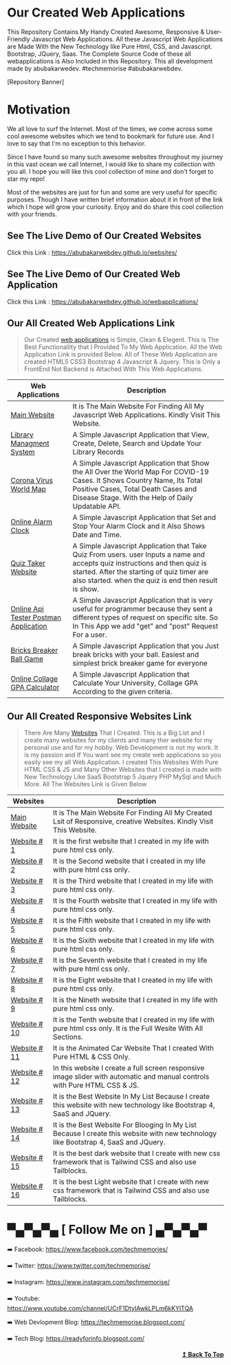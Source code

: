 # Our Created Web Applications
This Repository Contains My Handy Created Awesome, Responsive &amp; User-Friendly Javascript Web Applications. All these Javascript Web Applications are Made With the New Technology like Pure Html, CSS, and Javascript. Bootstrap, JQuery, Saas. The Complete Source Code of these all webapplications is Also Included in this Repository. This all development made by abubakarwedev. #techmemorise #abubakarwebdev.

[Repository Banner]

# Motivation
We all love to surf the Internet. Most of the times, we come across some cool awesome websites which we tend to bookmark for future use. And I love to say that I'm no exception to this behavior.

Since I have found so many such awesome websites throughout my journey in this vast ocean we call Internet, I would like to share my collection with you all. I hope you will like this cool collection of mine and don't forget to star my repo!

Most of the websites are just for fun and some are very useful for specific purposes. Though I have written brief information about it in front of the link which I hope will grow your curiosity. Enjoy and do share this cool collection with your friends.


## See The Live Demo of Our Created Websites
Click this Link : https://abubakarwebdev.github.io/websites/


## See The Live Demo of Our Created Web Application
Click this Link : https://abubakarwebdev.github.io/webapplications/


## Our All Created Web Applications Link
> Our Created [web applications](https://abubakarwebdev.github.io/webapplications/#webapps) is Simple, Clean & Elegent. This is The Best Functionallity that I Provided To My Web Application. All the Web Application Link is provided Below. All of These Web Application are created HTML5 CSS3 Bootstrap 4 Javascript & Jquery. This is Only a FrontEnd Not Backend is Attached With This Web Applications.

|Web Applications                                                                                     |Description                                                              |
|-----------------------------------------------------------------------------------------------------|-------------------------------------------------------------------------|
|[Main Website](https://abubakarwebdev.github.io/webapplications)                                                                                                               | It is The Main Website For Finding All My Javascript Web Applications. Kindly Visit This Website.                                                                               |
|[Library Managment System](https://abubakarwebdev.github.io/webapplications/library-managment-system/library.html)                                                             | A Simple Javascript Application that View, Create, Delete, Search and Update Your Library Records                                                                               |
|[Corona Virus World Map](https://abubakarwebdev.github.io/webapplications/library-managment-system/library.html)                                                               | A Simple Javascript Application that Show the All Over the World Map For COVID-19 Cases. It Shows Country Name, Its Total Positive Cases, Total Death Cases and Disease Stage. With the Help of Daily Updatable API.                                                                                                                                           |
|[Online Alarm Clock](https://abubakarwebdev.github.io/webapplications/online-alarm-clock/alarmApp.html)                                                                        | A Simple Javascript Application that Set and Stop Your Alarm Clock and it Also Shows Date and Time.                                                                             |
|[Quiz Taker Website](https://abubakarwebdev.github.io/webapplications/quiz-taker-website/quiz-start.html)                                                                      | A Simple Javascript Application that Take Quiz From users. user Inputs a name and accepts quiz instructions and then quiz is started. After the starting of quiz timer are also started. when the quiz is end then result is show.                                                                                                                              |
|[Online Api Tester Postman Application](https://abubakarwebdev.github.io/webapplications/api-tester-postman/api-tester-postman-application.html)                               | A Simple Javascript Application that is very useful for programmer because they sent a different types of request on specific site. So In This App we add "get" and "post" Request For a user.                                                                                                                                                             |
|[Bricks Breaker Ball Game](https://abubakarwebdev.github.io/webapplications/bricks-breaker-ball-game/bricks-breaker-ball-game.html)                                            | A Simple Javascript Application that you Just break bricks with your ball. Easiest and simplest brick breaker game for everyone                                                 |
|[Online Collage GPA Calculator](https://abubakarwebdev.github.io/webapplications/online-gpa-calculator/gpa-calculator.html)                                                    | A Simple Javascript Application that Calculate Your University, Collage GPA According to the given criteria.                                                                    |


## Our All Created Responsive Websites Link
> There Are Many [Websites](https://abubakarwebdev.github.io/webapplications/#websites) That I Created. This is a Big List and I create many websites for my clients and many ther website for my personal use and for my hobby. Web Development is not my work. It is my passion and If You want see my create web applications so you easily see my all Web Application. I created This Websites With Pure HTML CSS & JS and Many Other Websites that I created is made with New Technology Like SaaS Bootstrap 5 Jquery PHP MySql and Much More. All The Websites Link is Given Below

|Websites                                                                                             |Description                                                              |
|-----------------------------------------------------------------------------------------------------|-------------------------------------------------------------------------|
|[Main Website](https://abubakarwebdev.github.io/websites)                                                                                                                      | It is The Main Website For Finding All My Created Lsit of Responsive, creative Websites. Kindly Visit This Website.                                                             |
|[Website # 1](https://abubakarwebdev.github.io/websites/website-1/index.html)                                                                                                  | It is the first website that I created in my life with pure html css only.                                                                                                      |
|[Website # 2](https://abubakarwebdev.github.io/websites/website-2/index.html)                                                                                                  | It is the Second website that I created in my life with pure html css only.                                                                                                     |
|[Website # 3](https://abubakarwebdev.github.io/websites/website-3/index.html)                                                                                                  | It is the Third website that I created in my life with pure html css only.                                                                                                      |
|[Website # 4](https://abubakarwebdev.github.io/websites/website-4/index.html)                                                                                                  | It is the Fourth website that I created in my life with pure html css only.                                                                                                     |
|[Website # 5](https://abubakarwebdev.github.io/websites/website-5/index.html)                                                                                                  | It is the Fifth website that I created in my life with pure html css only.                                                                                                      |
|[Website # 6](https://abubakarwebdev.github.io/websites/website-6/index.html)                                                                                                  | It is the Sixith website that I created in my life with pure html css only.                                                                                                     |
|[Website # 7](https://abubakarwebdev.github.io/websites/website-7/index.html)                                                                                                  | It is the Seventh website that I created in my life with pure html css only.                                                                                                    |
|[Website # 8](https://abubakarwebdev.github.io/websites/website-8/index.html)                                                                                                  | It is the Eight website that I created in my life with pure html css only.                                                                                                      |
|[Website # 9](https://abubakarwebdev.github.io/websites/website-9/index.html)                                                                                                  | It is the Nineth website that I created in my life with pure html css only.                                                                                                     |
|[Website # 10](https://abubakarwebdev.github.io/websites/website-10/index.html)                                                                                                | It is the Tenth website that I created in my life with pure html css only. It is the Full Wesite With All Sections.                                                             |
|[Website # 11](https://abubakarwebdev.github.io/websites/website-11/index.html)                                                                                                | It is the Animated Car Website That I created With Pure HTML & CSS Only.                                                                                                        |
|[Website # 12](https://abubakarwebdev.github.io/websites/website-12/index.html)                                                                                                | In this website I create a full screen responsive image slider with automatic and manual controls with Pure HTML CSS & JS.                                                      |
|[Website # 13](https://abubakarwebdev.github.io/websites/website-13/index.html)                                                                                                | It is the Best Website In My List Because I create this website with new technology like Bootstrap 4, SaaS and JQuery.                                                          |
|[Website # 14](https://abubakarwebdev.github.io/websites/website-14/index.html)                                                                                                | It is the Best Website For Blooging In My List Because I create this website with new technology like Bootstrap 4, SaaS and JQuery.                                             |
|[Website # 15](https://abubakarwebdev.github.io/websites/website-15/index.html)                                                                                                | It is the best dark website that I create with new css framework that is Tailwind CSS and also use Tailblocks.                                                                  |
|[Website # 16](https://abubakarwebdev.github.io/websites/website-16/index.html)                                                                                                | It is the best Light website that I create with new css framework that is Tailwind CSS and also use Tailblocks.                                                                 |


# ▀▄▀▄▀▄ [ Follow Me on ] ▄▀▄▀▄▀
➡️ Facebook:  https://www.facebook.com/techmemories/ 

➡️ Twitter:  https://www.twitter.com/techmemorise/ 

➡️ Instagram: https://www.instagram.com/techmemorise/ 

➡️ Youtube: https://www.youtube.com/channel/UCrF1DtyIAwkLPLm6kKYlTQA

➡️ Web Devlopment Blog: https://techmemorise.blogspot.com/ 

➡️ Tech Blog: https://readyforinfo.blogspot.com/


<div align="right">
    <b><a href="#our-created-web-applications">↥ Back To Top</a></b>
</div>
